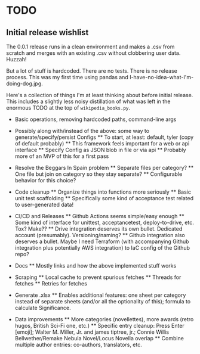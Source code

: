# TODO

## Initial release wishlist

The 0.0.1 release runs in a clean environment and makes a .csv from scratch and merges with an existing .csv without clobbering user data. Huzzah!

But a lot of stuff is hardcoded. There are no tests. There is no release process. This was my first time using pandas and I-have-no-idea-what-I'm-doing-dog.jpg.

Here's a collection of things I'm at least thinking about before initial release. This includes a slightly less noisy distillation of what was left in the enormous TODO at the top of `wikipedia_books.py`.

* Basic operations, removing hardcoded paths, command-line args
* Possibly along with/instead of the above: some way to generate/specify/persist Configs
** To start, at least: default, tyler (copy of default probably)
** This framework feels important for a web or api interface
** Specify Config as JSON blob in file or via api
** Probably more of an MVP of this for a first pass

* Resolve the Beggars In Spain problem
** Separate files per category?
** One file but join on category so they stay separate?
** Configurable behavior for this choice?

* Code cleanup
** Organize things into functions more seriously
** Basic unit test scaffolding
** Specifically some kind of acceptance test related to user-generated data!

* CI/CD and Releases
** Github Actions seems simple/easy enough
** Some kind of interface for unittest, acceptancetest, deploy-to-drive, etc. Tox? Make??
** Drive integration deserves its own bullet. Dedicated account (presumably). Versioning/naming?
** Github integration also deserves a bullet. Maybe I need Terraform (with accompanying Github integration plus potentially AWS integration) to IaC config of the Github repo?

* Docs
** Mostly links and how the above implemented stuff works

* Scraping
** Local cache to prevent spurious fetches
** Threads for fetches
** Retries for fetches

* Generate .xlsx
** Enables additional features: one sheet per category instead of separate sheets (and/or all the optionality of this); formula to calculate Significance.

* Data improvements
** More categories (novellettes), more awards (retro hugos, British Sci-Fi one, etc.)
** Specific entry cleanup: Press Enter [emoji]; Walter M. Miller, Jr. and james tiptree, jr.; Connie Willis Bellwether/Remake Nebula Novel/Locus Novella overlap
** Combine multiple author entries: co-authors, translators, etc.
